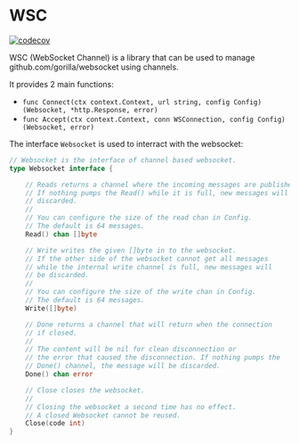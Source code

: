 # WSC

[![codecov](https://codecov.io/gh/aporeto-inc/wsc/branch/master/graph/badge.svg?token=8Ct5rqHsh6)](https://codecov.io/gh/aporeto-inc/wsc)

WSC (WebSocket Channel) is a library that can be used to manage github.com/gorilla/websocket using channels.

It provides 2 main functions:

- `func Connect(ctx context.Context, url string, config Config) (Websocket, *http.Response, error)`
- `func Accept(ctx context.Context, conn WSConnection, config Config) (Websocket, error)`

The interface `Websocket` is used to interract with the websocket:

```go
// Websocket is the interface of channel based websocket.
type Websocket interface {

    // Reads returns a channel where the incoming messages are published.
    // If nothing pumps the Read() while it is full, new messages will be
    // discarded.
    //
    // You can configure the size of the read chan in Config.
    // The default is 64 messages.
    Read() chan []byte

    // Write writes the given []byte in to the websocket.
    // If the other side of the websocket cannot get all messages
    // while the internal write channel is full, new messages will
    // be discarded.
    //
    // You can configure the size of the write chan in Config.
    // The default is 64 messages.
    Write([]byte)

    // Done returns a channel that will return when the connection
    // if closed.
    //
    // The content will be nil for clean disconnection or
    // the error that caused the disconnection. If nothing pumps the
    // Done() channel, the message will be discarded.
    Done() chan error

    // Close closes the websocket.
    //
    // Closing the websocket a second time has no effect.
    // A closed Websocket cannot be reused.
    Close(code int)
}
```
